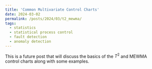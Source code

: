 ```yaml
---
title: 'Common Multivariate Control Charts'
date: 2024-03-02
permalink: /posts/2024/03/t2_mewma/
tags:
  - statistics
  - statistical process control
  - fault detection
  - anomaly detection
---
```


This is a future post that will discuss the basics of the $T^2$ and MEWMA control charts along with some examples.
